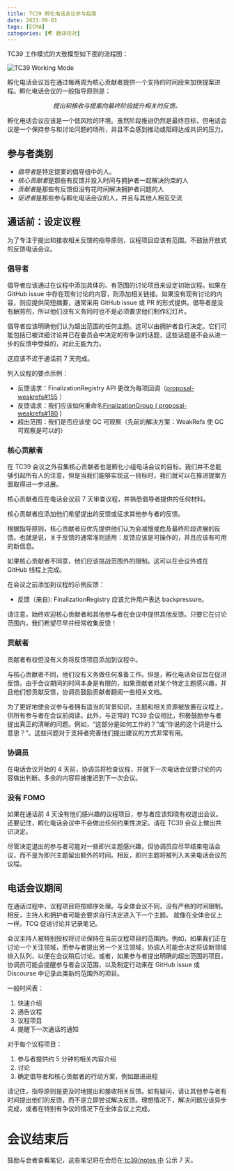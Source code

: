 ```yaml
---
title: TC39 孵化电话会议参与指南
date: 2021-09-01
tags: [ECMA]
categories: [🌏 翻译校对]
---
```


TC39 工作模式的大致模型如下面的流程图：

![TC39 Working Mode](https://picbed.kimyang.cn/202109050851516.svg)

孵化电话会议旨在通过每两周为核心贡献者提供一个支持的时间段来加快提案进程。孵化电话会议的一般指导原则是：

<!-- more -->

<p align="center">
  <i>提出和接收与提案向最终阶段提升相关的反馈。</i></p>

孵化电话会议应该是一个低风险的环境。虽然阶段推进仍然是最终目标，但电话会议是一个保持参与和讨论问题的场所，并且不会感到推动或阻碍达成共识的压力。

## 参与者类别

- *倡导者*是特定提案的倡导组中的人。
- *核心贡献者*是那些有反馈并投入时间与拥护者一起解决约束的人
- *贡献者*是那些有反馈但没有花时间解决拥护者问题的人
- *促进者*是那些参与孵化电话会议的人，并且与其他人相互交流

## 通话前：设定议程

为了专注于提出和接收相关反馈的指导原则，议程项目应该有范围。不鼓励开放式的反馈电话会议。

### 倡导者

倡导者应该通过在议程中添加具体的、有范围的讨论项目来设定初始议程。如果在 GitHub issue 中存在现有讨论的内容，则添加相关链接。如果没有现有讨论的内容，则应提供简短摘要，通常采用 GitHub issue 或 PR 的形式提供。倡导者是没有酬劳的，所以他们没有义务同时也不是必须要求他们制作幻灯片。

倡导者应该明确他们认为超出范围的任何主题。这可以由拥护者自行决定。它们可能包括已被详细讨论并已在委员会中决定的有争议的话题，这些话题是不会从进一步的反馈中受益的，对此无能为力。

这应该不迟于通话前 7 天完成。

列入议程的要点示例：

- 反馈请求：FinalizationRegistry API 更改为每项回调（[proposal-weakrefs#155](https://github.com/tc39/proposal-weakrefs/issues/155) ）
- 反馈请求：我们应该如何重命名[FinalizationGroup ( proposal-weakrefs#180](https://github.com/tc39/proposal-weakrefs/issues/180) )
- 超出范围：我们是否应该使 GC 可观察（先前的解决方案：WeakRefs 使 GC 可观察是可以的）

### 核心贡献者

在 TC39 会议之外召集核心贡献者也是孵化小组电话会议的目标。我们并不总能够引起所有人的注意，但是当我们能够实现这一目标时，我们就可以在推进提案方面取得进一步进展。

核心贡献者应在电话会议前 7 天审查议程，并熟悉倡导者提供的任何材料。

核心贡献者应添加他们希望提出的反馈或征求其他参与者的反馈。

根据指导原则，核心贡献者应优先提供他们认为会减慢或危及最终阶段进展的反馈。也就是说，关于反馈的通常准则适用：反馈应该是可操作的，并且应该有可用的新信息。

如果核心贡献者不同意，他们应该挑战范围外的限制。这可以在会议外或在 GitHub 线程上完成。

在会议之前添加到议程的示例反馈：

- 反馈（来自<name>): FinalizationRegistry 应该允许用户表达 backpressure。</name>

请注意，始终欢迎核心贡献者和其他参与者在会议中提供其他反馈。只要它在讨论范围内，我们希望尽早并经常收集反馈！

### 贡献者

贡献者有权但没有义务将反馈项目添加到议程中。

与核心贡献者不同，他们没有义务做任何准备工作。但是，孵化电话会议旨在促进反馈。由于会议期间的时间本身是有限的，如果贡献者对某个特定主题感兴趣，并且他们想贡献反馈，协调员鼓励贡献者翻阅一些相关文档。

为了更好地使会议参与者拥有适当的背景知识，主题和相关资源被放置在议程上，供所有参与者在会议前阅读。此外，与正常的 TC39 会议相比，积极鼓励参与者提出真正的清晰的问题。例如，“这部分是如何工作的？”或“你说的这个词是什么意思？”。这些问题对于支持者完善他们提出建议的方式非常有用。

### 协调员

在电话会议开始的 4 天前，协调员将检查议程，并就下一次电话会议要讨论的内容做出判断。多余的内容将被推迟到下一次会议。

### 没有 FOMO

如果在通话前 4 天没有他们感兴趣的议程项目，参与者应该知晓有权退出会议。还要记住，孵化电话会议中不会做出任何约束性决定。请在 TC39 会议上做出共识决定。

尽管决定退出的参与者可能对一些即兴主题感兴趣，但协调员应尽早结束电话会议，而不是为即兴主题留出额外的时间。相反，即兴主题将被列入未来电话会议的议程。

## 电话会议期间

在通话过程中，议程项目将按顺序处理。与全体会议不同，没有严格的时间限制。相反，主持人和拥护者可能会要求自行决定进入下一个主题。 就像在全体会议上一样。TCQ 促进讨论并记录笔记。

会议主持人被特别授权将讨论保持在当前议程项目的范围内。例如，如果我们正在讨论一个关注领域，而参与者提出另一个关注领域，协调人可能会决定将该新领域排入队列，以便在会议稍后讨论。或者，如果参与者提出明确的超出范围的项目，协调员可能会提醒参与者会议范围，以及制定行动来在 GitHub issue 或 Discourse 中记录此类新的范围外的项目。

一般时间表：

1. 快速介绍
2. 通告议程
3. 议程项目
4. 提醒下一次通话的通知

对于每个议程项目：

1. 参与者提供约 5 分钟的相关内容介绍
2. 讨论
3. 确定倡导者和核心贡献者的行动方案，例如跟进进程

请记住，指导原则是更及时地提出和接收相关反馈。如有疑问，请让其他参与者有时间提出他们的反馈，而不是立即尝试解决反馈。理想情况下，解决问题应该异步完成，或者在特别有争议的情况下在全体会议上完成。

# 会议结束后

鼓励与会者查看笔记，这些笔记将在会后在[ tc39/notes 中](https://github.com/tc39/notes) 公示 7 天。
